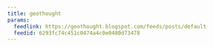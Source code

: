 ```yaml
---
title: geothought
params:
  feedlink: https://geothought.blogspot.com/feeds/posts/default
  feedid: 6293fc74c451c0474a4c0e0480d73478
---
```

